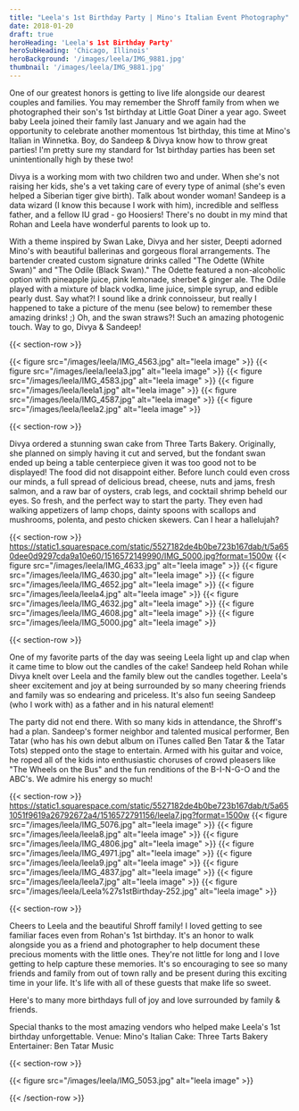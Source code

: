 ```yaml
---
title: "Leela's 1st Birthday Party | Mino's Italian Event Photography"
date: 2018-01-20
draft: true
heroHeading: 'Leela's 1st Birthday Party'
heroSubHeading: 'Chicago, Illinois'
heroBackground: '/images/leela/IMG_9881.jpg'
thumbnail: '/images/leela/IMG_9881.jpg'
---
```


One of our greatest honors is getting to live life alongside our dearest couples and families. You may remember the Shroff family from when we photographed their son's 1st birthday at Little Goat Diner a year ago. Sweet baby Leela joined their family last January and we again had the opportunity to celebrate another momentous 1st birthday, this time at Mino's Italian in Winnetka. Boy, do Sandeep & Divya know how to throw great parties! I'm pretty sure my standard for 1st birthday parties has been set unintentionally high by these two!

Divya is a working mom with two children two and under. When she's not raising her kids, she's a vet taking care of every type of animal (she's even helped a Siberian tiger give birth). Talk about wonder woman! Sandeep is a data wizard (I know this because I work with him), incredible and selfless father, and a fellow IU grad - go Hoosiers! There's no doubt in my mind that Rohan and Leela have wonderful parents to look up to.

With a theme inspired by Swan Lake, Divya and her sister, Deepti adorned Mino's with beautiful ballerinas and gorgeous floral arrangements. The bartender created custom signature drinks called "The Odette (White Swan)" and "The Odile (Black Swan)." The Odette featured a non-alcoholic option with pineapple juice, pink lemonade, sherbet & ginger ale. The Odile played with a mixture of black vodka, lime juice, simple syrup, and edible pearly dust. Say what?! I sound like a drink connoisseur, but really I happened to take a picture of the menu (see below) to remember these amazing drinks! ;) Oh, and the swan straws?! Such an amazing photogenic touch. Way to go, Divya & Sandeep!

{{< section-row >}}

{{< figure src="/images/leela/IMG_4563.jpg" alt="leela image" >}}
{{< figure src="/images/leela/leela3.jpg" alt="leela image" >}}
{{< figure src="/images/leela/IMG_4583.jpg" alt="leela image" >}}
{{< figure src="/images/leela/leela1.jpg" alt="leela image" >}}
{{< figure src="/images/leela/IMG_4587.jpg" alt="leela image" >}}
{{< figure src="/images/leela/leela2.jpg" alt="leela image" >}}

{{< section-row >}}

Divya ordered a stunning swan cake from Three Tarts Bakery. Originally, she planned on simply having it cut and served, but the fondant swan ended up being a table centerpiece given it was too good not to be displayed! The food did not disappoint either. Before lunch could even cross our minds, a full spread of delicious bread, cheese, nuts and jams, fresh salmon, and a raw bar of oysters, crab legs, and cocktail shrimp beheld our eyes. So fresh, and the perfect way to start the party. They even had walking appetizers of lamp chops, dainty spoons with scallops and mushrooms, polenta, and pesto chicken skewers. Can I hear a hallelujah? 

{{< section-row >}}
https://static1.squarespace.com/static/5527182de4b0be723b167dab/t/5a650dee0d9297cda9a10e60/1516572149990/IMG_5000.jpg?format=1500w
{{< figure src="/images/leela/IMG_4633.jpg" alt="leela image" >}}
{{< figure src="/images/leela/IMG_4630.jpg" alt="leela image" >}}
{{< figure src="/images/leela/IMG_4652.jpg" alt="leela image" >}}
{{< figure src="/images/leela/leela4.jpg" alt="leela image" >}}
{{< figure src="/images/leela/IMG_4632.jpg" alt="leela image" >}}
{{< figure src="/images/leela/IMG_4608.jpg" alt="leela image" >}}
{{< figure src="/images/leela/IMG_5000.jpg" alt="leela image" >}}

{{< section-row >}}

One of my favorite parts of the day was seeing Leela light up and clap when it came time to blow out the candles of the cake! Sandeep held Rohan while Divya knelt over Leela and the family blew out the candles together. Leela's sheer excitement and joy at being surrounded by so many cheering friends and family was so endearing and priceless. It's also fun seeing Sandeep (who I work with) as a father and in his natural element!

The party did not end there. With so many kids in attendance, the Shroff's had a plan. Sandeep's former neighbor and talented musical performer, Ben Tatar (who has his own debut album on iTunes called Ben Tatar & the Tatar Tots) stepped onto the stage to entertain. Armed with his guitar and voice, he roped all of the kids into enthusiastic choruses of crowd pleasers like "The Wheels on the Bus" and the fun renditions of the B-I-N-G-O and the ABC's. We admire his energy so much!

{{< section-row >}}
https://static1.squarespace.com/static/5527182de4b0be723b167dab/t/5a651051f9619a26792672a4/1516572791156/leela7.jpg?format=1500w
{{< figure src="/images/leela/IMG_5076.jpg" alt="leela image" >}}
{{< figure src="/images/leela/leela8.jpg" alt="leela image" >}}
{{< figure src="/images/leela/IMG_4806.jpg" alt="leela image" >}}
{{< figure src="/images/leela/IMG_4971.jpg" alt="leela image" >}}
{{< figure src="/images/leela/leela9.jpg" alt="leela image" >}}
{{< figure src="/images/leela/IMG_4837.jpg" alt="leela image" >}}
{{< figure src="/images/leela/leela7.jpg" alt="leela image" >}}
{{< figure src="/images/leela/Leela%27s1stBirthday-252.jpg" alt="leela image" >}}

{{< section-row >}}

Cheers to Leela and the beautiful Shroff family! I loved getting to see familiar faces even from Rohan's 1st birthday. It's an honor to walk alongside you as a friend and photographer to help document these precious moments with the little ones. They're not little for long and I love getting to help capture these memories. It's so encouraging to see so many friends and family from out of town rally and be present during this exciting time in your life. It's life with all of these guests that make life so sweet.

Here's to many more birthdays full of joy and love surrounded by family & friends.

Special thanks to the most amazing vendors who helped make Leela's 1st birthday unforgettable.
Venue: Mino's Italian
Cake: Three Tarts Bakery
Entertainer: Ben Tatar Music

{{< section-row >}}

{{< figure src="/images/leela/IMG_5053.jpg" alt="leela image" >}}

{{< /section-row >}}

